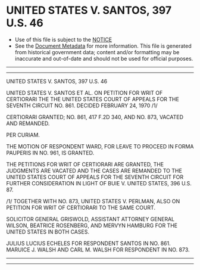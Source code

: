 ---
---

# UNITED STATES V. SANTOS, 397 U.S. 46

* Use of this file is subject to the [NOTICE](https://github.com/publicdocs/notice/blob/master/NOTICE)
* See the [Document Metadata](../../../) for more information.
  This file is generated from historical government data; content and/or formatting may be inaccurate and out-of-date and should not be used for official purposes.

----------
----------

UNITED STATES V. SANTOS, 397 U.S. 46

UNITED STATES V. SANTOS ET AL. ON PETITION FOR WRIT OF CERTIORARI THE THE UNITED STATES COURT OF APPEALS FOR THE SEVENTH CIRCUIT NO. 861.  DECIDED FEBRUARY 24, 1970  /1/

CERTIORARI GRANTED; NO. 861, 417 F.2D 340, AND NO. 873, VACATED AND REMANDED.

PER CURIAM.

THE MOTION OF RESPONDENT WARD, FOR LEAVE TO PROCEED IN FORMA PAUPERIS IN NO. 961, IS GRANTED.

THE PETITIONS FOR WRIT OF CERTIORARI ARE GRANTED, THE JUDGMENTS ARE VACATED AND THE CASES ARE REMANDED TO THE UNITED STATES COURT OF APPEALS FOR THE SEVENTH CIRCUIT FOR FURTHER CONSIDERATION IN LIGHT OF BUIE V. UNITED STATES, 396 U.S. 87.

/1/  TOGETHER WITH NO. 873, UNITED STATES V. PERLMAN, ALSO ON PETITION FOR WRIT OF CERTIORARI TO THE SAME COURT.

SOLICITOR GENERAL GRISWOLD, ASSISTANT ATTORNEY GENERAL WILSON, BEATRICE ROSENBERG, AND MERVYN HAMBURG FOR THE UNITED STATES IN BOTH CASES.

JULIUS LUCIUS ECHELES FOR RESPONDENT SANTOS IN NO. 861.  MARUICE J. WALSH AND CARL M. WALSH FOR RESPONDENT IN NO. 873.


----------
----------

